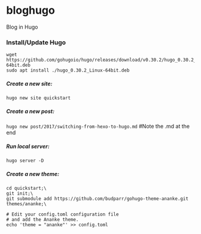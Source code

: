 # bloghugo
Blog in Hugo

### Install/Update Hugo
```
wget https://github.com/gohugoio/hugo/releases/download/v0.30.2/hugo_0.30.2_Linux-64bit.deb
sudo apt install ./hugo_0.30.2_Linux-64bit.deb
```

##### Create a new site: 
`hugo new site quickstart`

##### Create a new post: 
`hugo new post/2017/switching-from-hexo-to-hugo.md` #Note the .md at the end

##### Run local server: 
`hugo server -D`
    
##### Create a new theme:
```
cd quickstart;\
git init;\
git submodule add https://github.com/budparr/gohugo-theme-ananke.git themes/ananke;\

# Edit your config.toml configuration file
# and add the Ananke theme.
echo 'theme = "ananke"' >> config.toml
```
